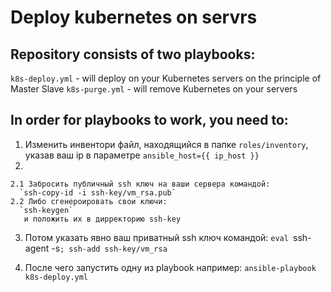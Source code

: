 # Deploy kubernetes on servrs
## Repository consists of two playbooks:
 `k8s-deploy.yml` - will deploy on your Kubernetes servers on the principle of Master Slave 
 `k8s-purge.yml` - will remove Kubernetes on your servers

## In order for playbooks to work, you need to:
  1. Изменить инвентори файл, находящийся в папке `roles/inventory`, указав ваш ip в параметре `ansible_host={{ ip_host }}` 
  2.
    2.1 Забросить публичный ssh ключ на ваши сервера командой:
      `ssh-copy-id -i ssh-key/vm_rsa.pub`
    2.2 Либо сгенероировать свои ключи:
      `ssh-keygen`
       и положить их в дирректорию ssh-key

  3. Потом указать явно ваш приватный ssh ключ командой:
      `eval `ssh-agent -s`; ssh-add ssh-key/vm_rsa`
  
  4. После чего запустить одну из playbook например:
      `ansible-playbook k8s-deploy.yml`


